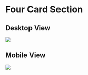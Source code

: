# Four Card Section

## Desktop View

<img src='https://user-images.githubusercontent.com/20695270/203608100-fc3d7815-9f19-4586-80ac-7d2e9462e370.png'>

## Mobile View

<img src='https://user-images.githubusercontent.com/20695270/203608184-3e88ede9-782d-4eba-b3f6-a14ee5532adc.jpg'>
